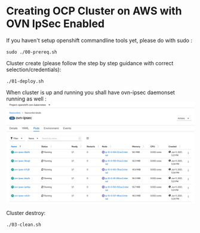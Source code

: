 # Creating OCP Cluster on AWS with OVN IpSec Enabled

If you haven't setup openshift commandline tools yet, please do with sudo :
```
sudo ./00-prereq.sh
```

Cluster create (please follow the step by step guidance with correct selection/credentials):
```
./01-deploy.sh
```

When cluster is up and running you shall have ovn-ipsec daemonset running as well :
![alt text](https://raw.githubusercontent.com/fenar/ocp-aws-ovnipsec/main/images/ovnipsec.png)<br>


Cluster destroy:
```
./03-clean.sh
```


